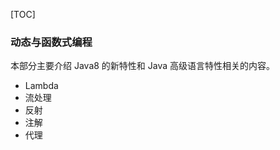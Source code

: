 [TOC]

### 动态与函数式编程

本部分主要介绍 Java8 的新特性和 Java 高级语言特性相关的内容。

- Lambda
- 流处理
- 反射
- 注解
- 代理















